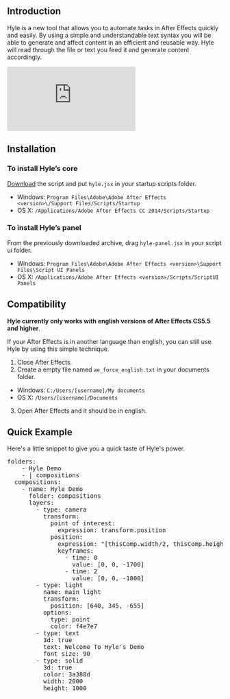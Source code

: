 ## Introduction

Hyle is a new tool that allows you to automate tasks in After Effects quickly and easily. By using a simple and understandable text syntax you will be able to generate and affect content in an efficient and reusable way. Hyle will read through the file or text you feed it and generate content accordingly.


<div class="flex-video widescreen">
  <iframe src="https://www.youtube.com/embed/UyfU0DFtMuY?rel=0&vq=hd720" frameborder="0" allowfullscreen="">
  </iframe>
</div>

## Installation

### To install Hyle’s core

[Download](http://hyle.io/download) the script and put `hyle.jsx` in your startup scripts folder.

  - Windows: `Program Files\Adobe\Adobe After Effects <version>\/Support Files/Scripts/Startup`
  - OS X: `/Applications/Adobe After Effects CC 2014/Scripts/Startup`

### To install Hyle’s panel

From the previously downloaded archive, drag `hyle-panel.jsx` in your script ui folder.

  - Windows: `Program Files\Adobe\Adobe After Effects <version>\Support Files\Script UI Panels`
  - OS X: `/Applications/Adobe After Effects <version>/Scripts/ScriptUI Panels`


## Compatibility

**Hyle currently only works with english versions of After Effects CS5.5 and higher**. 

If your After Effects is in another language than english, you can still use Hyle by using this simple technique.

1. Close After Effects.
2. Create a empty file named `ae_force_english.txt` in your documents folder.
  - Windows: `C:/Users/[username]/My documents`
  - OS X: `/Users/[username]/Documents` 
3. Open After Effects and it should be in english.

<div class="visible-print">

<h2>Quick Example</h2>

<p>Here's a little snippet to give you a quick taste of Hyle's power.</p>

<pre>folders:
    - Hyle Demo
    - | compositions
  compositions:
    - name: Hyle Demo
      folder: compositions
      layers:
        - type: camera
          transform:
            point of interest:
              expression: transform.position
            position:
              expression: "[thisComp.width/2, thisComp.height/2, value[2]]"
              keyframes: 
                - time: 0
                  value: [0, 0, -1700]
                - time: 2
                  value: [0, 0, -1800]
        - type: light
          name: main light
          transform: 
            position: [640, 345, -655]
          options:
            type: point
            color: f4e7e7
        - type: text
          3d: true
          text: Welcome To Hyle's Demo
          font size: 90
        - type: solid
          3d: true
          color: 3a388d
          width: 2000
          height: 1000</pre>
</div>